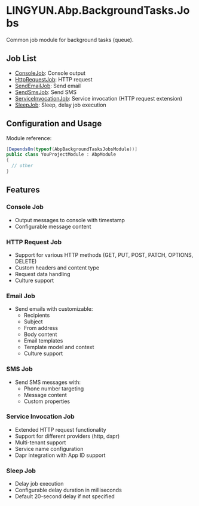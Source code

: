 # LINGYUN.Abp.BackgroundTasks.Jobs

Common job module for background tasks (queue).

## Job List

* [ConsoleJob](./LINGYUN/Abp/BackgroundTasks/Jobs/ConsoleJob):                   Console output
* [HttpRequestJob](./LINGYUN/Abp/BackgroundTasks/Jobs/HttpRequestJob):           HTTP request
* [SendEmailJob](./LINGYUN/Abp/BackgroundTasks/Jobs/SendEmailJob):               Send email
* [SendSmsJob](./LINGYUN/Abp/BackgroundTasks/Jobs/SendSmsJob):                  Send SMS
* [ServiceInvocationJob](./LINGYUN/Abp/BackgroundTasks/Jobs/ServiceInvocationJob): Service invocation (HTTP request extension)
* [SleepJob](./LINGYUN/Abp/BackgroundTasks/Jobs/SleepJob):                      Sleep, delay job execution

## Configuration and Usage

Module reference:

```csharp
[DependsOn(typeof(AbpBackgroundTasksJobsModule))]
public class YouProjectModule : AbpModule
{
  // other
}
```

## Features

### Console Job
- Output messages to console with timestamp
- Configurable message content

### HTTP Request Job
- Support for various HTTP methods (GET, PUT, POST, PATCH, OPTIONS, DELETE)
- Custom headers and content type
- Request data handling
- Culture support

### Email Job
- Send emails with customizable:
  - Recipients
  - Subject
  - From address
  - Body content
  - Email templates
  - Template model and context
  - Culture support

### SMS Job
- Send SMS messages with:
  - Phone number targeting
  - Message content
  - Custom properties

### Service Invocation Job
- Extended HTTP request functionality
- Support for different providers (http, dapr)
- Multi-tenant support
- Service name configuration
- Dapr integration with App ID support

### Sleep Job
- Delay job execution
- Configurable delay duration in milliseconds
- Default 20-second delay if not specified
